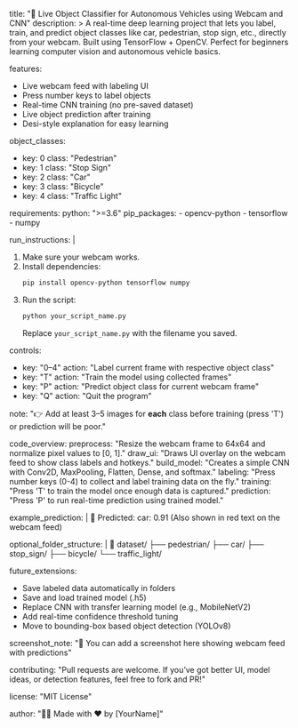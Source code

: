 title: "🚗 Live Object Classifier for Autonomous Vehicles using Webcam and CNN"
description: >
  A real-time deep learning project that lets you label, train, and predict object classes like car, pedestrian,
  stop sign, etc., directly from your webcam. Built using TensorFlow + OpenCV. Perfect for beginners
  learning computer vision and autonomous vehicle basics.

features:
  - Live webcam feed with labeling UI
  - Press number keys to label objects
  - Real-time CNN training (no pre-saved dataset)
  - Live object prediction after training
  - Desi-style explanation for easy learning

object_classes:
  - key: 0
    class: "Pedestrian"
  - key: 1
    class: "Stop Sign"
  - key: 2
    class: "Car"
  - key: 3
    class: "Bicycle"
  - key: 4
    class: "Traffic Light"

requirements:
  python: ">=3.6"
  pip_packages:
    - opencv-python
    - tensorflow
    - numpy

run_instructions: |
  1. Make sure your webcam works.
  2. Install dependencies:
     ```bash
     pip install opencv-python tensorflow numpy
     ```
  3. Run the script:
     ```bash
     python your_script_name.py
     ```
     Replace `your_script_name.py` with the filename you saved.

controls:
  - key: "0–4"
    action: "Label current frame with respective object class"
  - key: "T"
    action: "Train the model using collected frames"
  - key: "P"
    action: "Predict object class for current webcam frame"
  - key: "Q"
    action: "Quit the program"

note: "👉 Add at least 3–5 images for **each** class before training (press 'T') or prediction will be poor."

code_overview:
  preprocess: "Resize the webcam frame to 64x64 and normalize pixel values to [0, 1]."
  draw_ui: "Draws UI overlay on the webcam feed to show class labels and hotkeys."
  build_model: "Creates a simple CNN with Conv2D, MaxPooling, Flatten, Dense, and softmax."
  labeling: "Press number keys (0-4) to collect and label training data on the fly."
  training: "Press 'T' to train the model once enough data is captured."
  prediction: "Press 'P' to run real-time prediction using trained model."

example_prediction: |
  🔮 Predicted: car: 0.91
  (Also shown in red text on the webcam feed)

optional_folder_structure: |
  📁 dataset/
      ├── pedestrian/
      ├── car/
      ├── stop_sign/
      ├── bicycle/
      └── traffic_light/

future_extensions:
  - Save labeled data automatically in folders
  - Save and load trained model (.h5)
  - Replace CNN with transfer learning model (e.g., MobileNetV2)
  - Add real-time confidence threshold tuning
  - Move to bounding-box based object detection (YOLOv8)

screenshot_note: "📸 You can add a screenshot here showing webcam feed with predictions"

contributing: "Pull requests are welcome. If you’ve got better UI, model ideas, or detection features, feel free to fork and PR!"

license: "MIT License"

author: "👨‍💻 Made with ❤️ by [YourName]"
